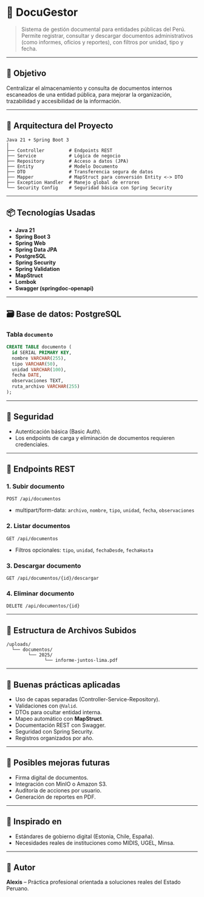 # 📁 DocuGestor

> Sistema de gestión documental para entidades públicas del Perú. Permite registrar, consultar y descargar documentos administrativos (como informes, oficios y reportes), con filtros por unidad, tipo y fecha.

---

## 🎯 Objetivo

Centralizar el almacenamiento y consulta de documentos internos escaneados de una entidad pública, para mejorar la organización, trazabilidad y accesibilidad de la información.

---

## 🧱 Arquitectura del Proyecto

```
Java 21 + Spring Boot 3
│
├── Controller         # Endpoints REST
├── Service            # Lógica de negocio
├── Repository         # Acceso a datos (JPA)
├── Entity             # Modelo Documento
├── DTO                # Transferencia segura de datos
├── Mapper             # MapStruct para conversión Entity <-> DTO
├── Exception Handler  # Manejo global de errores
└── Security Config    # Seguridad básica con Spring Security
```

---

## 📦 Tecnologías Usadas

* **Java 21**
* **Spring Boot 3**
* **Spring Web**
* **Spring Data JPA**
* **PostgreSQL**
* **Spring Security**
* **Spring Validation**
* **MapStruct**
* **Lombok**
* **Swagger (springdoc-openapi)**

---

## 🗃️ Base de datos: PostgreSQL

### Tabla `documento`

```sql
CREATE TABLE documento (
  id SERIAL PRIMARY KEY,
  nombre VARCHAR(255),
  tipo VARCHAR(50),
  unidad VARCHAR(100),
  fecha DATE,
  observaciones TEXT,
  ruta_archivo VARCHAR(255)
);
```

---

## 🔐 Seguridad

* Autenticación básica (Basic Auth).
* Los endpoints de carga y eliminación de documentos requieren credenciales.

---

## 📂 Endpoints REST

### 1. Subir documento

`POST /api/documentos`

* multipart/form-data: `archivo`, `nombre`, `tipo`, `unidad`, `fecha`, `observaciones`

### 2. Listar documentos

`GET /api/documentos`

* Filtros opcionales: `tipo`, `unidad`, `fechaDesde`, `fechaHasta`

### 3. Descargar documento

`GET /api/documentos/{id}/descargar`

### 4. Eliminar documento

`DELETE /api/documentos/{id}`

---

## 📁 Estructura de Archivos Subidos

```
/uploads/
  └── documentos/
        └── 2025/
              └── informe-juntos-lima.pdf
```

---

## 🧪 Buenas prácticas aplicadas

* Uso de capas separadas (Controller-Service-Repository).
* Validaciones con `@Valid`.
* DTOs para ocultar entidad interna.
* Mapeo automático con **MapStruct**.
* Documentación REST con Swagger.
* Seguridad con Spring Security.
* Registros organizados por año.

---

## 🚀 Posibles mejoras futuras

* Firma digital de documentos.
* Integración con MinIO o Amazon S3.
* Auditoría de acciones por usuario.
* Generación de reportes en PDF.

---

## 🧠 Inspirado en

* Estándares de gobierno digital (Estonia, Chile, España).
* Necesidades reales de instituciones como MIDIS, UGEL, Minsa.

---

## 📌 Autor

**Alexis** – Práctica profesional orientada a soluciones reales del Estado Peruano.

